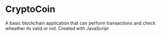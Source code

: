 # CryptoCoin
A basic blockchain application that can perform transactions and check wheather its valid or not.
Created with JavaScript
